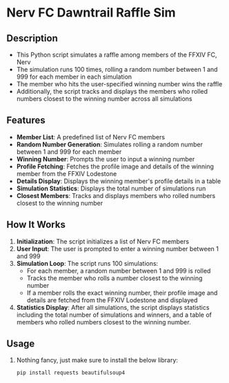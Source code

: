 # Nerv FC Dawntrail Raffle Sim

## Description

- This Python script simulates a raffle among members of the FFXIV FC, Nerv
- The simulation runs 100 times, rolling a random number between 1 and 999 for each member in each simulation
- The member who hits the user-specified winning number wins the raffle
- Additionally, the script tracks and displays the members who rolled numbers closest to the winning number across all simulations

## Features

- **Member List**: A predefined list of Nerv FC members
- **Random Number Generation**: Simulates rolling a random number between 1 and 999 for each member
- **Winning Number**: Prompts the user to input a winning number
- **Profile Fetching**: Fetches the profile image and details of the winning member from the FFXIV Lodestone
- **Details Display**: Displays the winning member's profile details in a table
- **Simulation Statistics**: Displays the total number of simulations run
- **Closest Members**: Tracks and displays members who rolled numbers closest to the winning number

## How It Works

1. **Initialization**: The script initializes a list of Nerv FC members
2. **User Input**: The user is prompted to enter a winning number between 1 and 999
3. **Simulation Loop**: The script runs 100 simulations:
   - For each member, a random number between 1 and 999 is rolled
   - Tracks the member who rolls a number closest to the winning number
   - If a member rolls the exact winning number, their profile image and details are fetched from the FFXIV Lodestone and displayed
4. **Statistics Display**: After all simulations, the script displays statistics including the total number of simulations and winners,
   and a table of members who rolled numbers closest to the winning number.

## Usage

1. Nothing fancy, just make sure to install the below library:
   ```sh
   pip install requests beautifulsoup4
